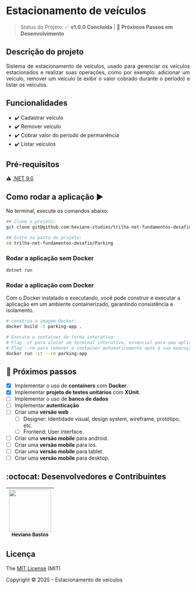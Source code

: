 # Estacionamento de veículos

<!--
<p align="center">
  <img src="https://img.shields.io/static/v1?label=react&message=framework&color=blue&style=for-the-badge&logo=REACT"/>
  <img src="https://img.shields.io/static/v1?label=Netlify&message=deploy&color=blue&style=for-the-badge&logo=netlify"/>
  <img src="http://img.shields.io/static/v1?label=License&message=MIT&color=green&style=for-the-badge"/>
  <img src="http://img.shields.io/static/v1?label=TESTES&message=%3E100&color=GREEN&style=for-the-badge"/>
  <img src="http://img.shields.io/static/v1?label=STATUS&message=CONCLUIDO&color=GREEN&style=for-the-badge"/>
</p>
 -->

> Status do Projeto: ✅ **v1.0.0 Concluída** | 🚧 **Próximos Passos em Desenvolvimento**

## Descrição do projeto

<p align="justify">
Sistema de estacionamento de veículos, usado para gerenciar os veículos estacionados e realizar suas operações, como por exemplo: adicionar um veículo, remover um veículo (e exibir o valor cobrado durante o período) e listar os veículos.
</p>

## Funcionalidades

- :heavy_check_mark: Cadastrar veículo
- :heavy_check_mark: Remover veículo
- :heavy_check_mark: Cobrar valor do período de permanência
- :heavy_check_mark: Listar veículos

<!-- 
## Layout ou Deploy da Aplicação :dash:

> Link do deploy da aplicação. Exemplo com netlify: https://certificates-for-everyone-womakerscode.netlify.app/

...

Se ainda não houver deploy, insira capturas de tela da aplicação ou gifs
-->

## Pré-requisitos

:warning: [.NET 9.0](https://dotnet.microsoft.com/en-us/download)

## Como rodar a aplicação :arrow_forward:

No terminal, execute os comandos abaixo:

```bash
## Clone o projeto:
git clone git@github.com:heviane-studies/trilha-net-fundamentos-desafio.git

## Entre na pasta do projeto:
cd trilha-net-fundamentos-desafio/Parking 
```

### Rodar a aplicação sem Docker

```bash
dotnet run
```

### Rodar a aplicação com Docker

Com o Docker instalado e executando, você pode construir e executar a aplicação em um ambiente containerizado, garantindo consistência e isolamento.

```bash
# construa a imagem Docker: 
docker build -t parking-app .

# Execute o container de forma interativa:
# Flag -it para alocar um terminal interativo, essencial para uma aplicação de console
# Flag --rm para remover o container automaticamente após a sua execução.
docker run -it --rm parking-app
```

<!-- TODO: Dica: clone o próprio projeto e verfique se o passo a passo funciona. -->

<!--
## Como rodar os testes

Coloque um passo a passo para executar os testes

```bash
npm test, rspec, etc 
```

## Casos de Uso

Explique com mais detalhes como a sua aplicação poderia ser utilizada. O uso de **gifs** aqui seria bem interessante.

Exemplo: Caso a sua aplicação tenha alguma funcionalidade de login apresente neste tópico os dados necessários para acessá-la.

## JSON :floppy_disk:

### Usuários:

|name|email|password|token|avatar|
| -------- |-------- |-------- |-------- |-------- |
|Lais Lima|laislima98@hotmail.com|lais123|true|https://encrypted-tbn0.gstatic.com/images?q=tbn%3AANd9GcS9-U_HbQAipum9lWln3APcBIwng7T46hdBA42EJv8Hf6Z4fDT3&usqp=CAU|

...

Se quiser, coloque uma amostra do banco de dados

## Iniciando/Configurando banco de dados

Se for necessário configurar algo antes de iniciar o banco de dados insira os comandos a serem executados

## Linguagens, dependencias e libs utilizadas :books:

- [React](https://pt-br.reactjs.org/docs/create-a-new-react-app.html)
- [React PDF](https://react-pdf.org/)

...

Liste as tecnologias utilizadas no projeto que **não** forem reconhecidas pelo Github

## Resolvendo Problemas :exclamation:

Em [issues](https://github.com/heviane-studies/trilha-net-fundamentos-desafio/issues) foram abertos alguns problemas gerados durante o desenvolvimento desse projeto e como foram resolvidos.
-->

## :memo: Próximos passos

- [x] Implementar o uso de **containers** com **Docker**.
- [X] Implementar **projeto de testes unitários** com **XUnit**.
- [ ] Implementar o uso de **banco de dados**
- [ ] Implementar **autenticação**
- [ ] Criar uma **versão web**
  - [ ] Designer: Identidade visual, design system, wireframe, protótipo, etc.
  - [ ] Frontend: User interface.
- [ ] Criar uma **versão mobile** para android.
- [ ] Criar uma **versão mobile** para ios.
- [ ] Criar uma **versão mobile** para tablet.
- [ ] Criar uma **versão mobile** para desktop.

## :octocat: Desenvolvedores e Contribuintes

| [<img src="https://heviane.github.io/image-gallery/Profile-heviane-v2.PNG" width=115><br><sub>Heviane Bastos</sub>](https://github.com/heviane) |
| :---: |

## Licença

The [MIT License](../LICENSE) (MIT)

Copyright :copyright: 2025 - Estacionamento de veículos
